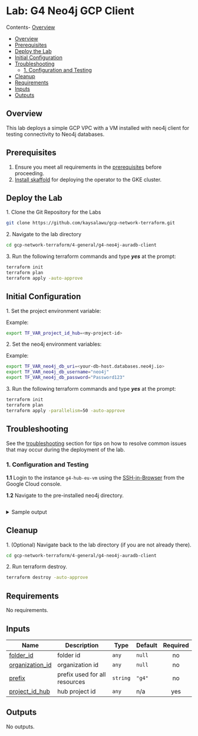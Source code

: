 
# Lab: G4 Neo4j GCP Client <!-- omit from toc -->

Contents- [Overview](#overview)
- [Overview](#overview)
- [Prerequisites](#prerequisites)
- [Deploy the Lab](#deploy-the-lab)
- [Initial Configuration](#initial-configuration)
- [Troubleshooting](#troubleshooting)
  - [1. Configuration and Testing](#1-configuration-and-testing)
- [Cleanup](#cleanup)
- [Requirements](#requirements)
- [Inputs](#inputs)
- [Outputs](#outputs)


## Overview

This lab deploys a simple GCP VPC with a VM installed with neo4j client for testing connectivity to Neo4j databases.

## Prerequisites

1. Ensure you meet all requirements in the [prerequisites](../../prerequisites/README.md) before proceeding.
2. [Install skaffold](https://skaffold.dev/docs/install/) for deploying the operator to the GKE cluster.

## Deploy the Lab

1\. Clone the Git Repository for the Labs

 ```sh
 git clone https://github.com/kaysalawu/gcp-network-terraform.git
 ```

2\. Navigate to the lab directory

```sh
cd gcp-network-terraform/4-general/g4-neo4j-auradb-client
```

3\. Run the following terraform commands and type ***yes*** at the prompt:

 ```sh
 terraform init
 terraform plan
 terraform apply -auto-approve
 ```

 ## Initial Configuration

1\. Set the project environment variable:

Example:

```sh
export TF_VAR_project_id_hub=<my-project-id>
```

2\. Set the neo4j environment variables:

Example:

```sh
export TF_VAR_neo4j_db_uri=<your-db-host.databases.neo4j.io>
export TF_VAR_neo4j_db_username="neo4j"
export TF_VAR_neo4j_db_password="Password123"
```

3\. Run the following terraform commands and type ***yes*** at the prompt:

```sh
terraform init
terraform plan
terraform apply -parallelism=50 -auto-approve
```

## Troubleshooting

See the [troubleshooting](../../troubleshooting/README.md) section for tips on how to resolve common issues that may occur during the deployment of the lab.


### 1. Configuration and Testing

**1.1** Login to the instance `g4-hub-eu-vm` using the [SSH-in-Browser](https://cloud.google.com/compute/docs/ssh-in-browser) from the Google Cloud console.

**1.2** Navigate to the pre-installed neo4j directory.

```sh

```

<details>

<summary>Sample output</summary>

```sh

```

</details>
<p>

## Cleanup

1\. (Optional) Navigate back to the lab directory (if you are not already there).

```sh
cd gcp-network-terraform/4-general/g4-neo4j-auradb-client
```

2\. Run terraform destroy.

```sh
terraform destroy -auto-approve
```

<!-- BEGIN_TF_DOCS -->
## Requirements

No requirements.

## Inputs

| Name                                                                              | Description                   | Type     | Default | Required |
| --------------------------------------------------------------------------------- | ----------------------------- | -------- | ------- | :------: |
| <a name="input_folder_id"></a> [folder\_id](#input\_folder\_id)                   | folder id                     | `any`    | `null`  |    no    |
| <a name="input_organization_id"></a> [organization\_id](#input\_organization\_id) | organization id               | `any`    | `null`  |    no    |
| <a name="input_prefix"></a> [prefix](#input\_prefix)                              | prefix used for all resources | `string` | `"g4"`  |    no    |
| <a name="input_project_id_hub"></a> [project\_id\_hub](#input\_project\_id\_hub)  | hub project id                | `any`    | n/a     |   yes    |

## Outputs

No outputs.
<!-- END_TF_DOCS -->
